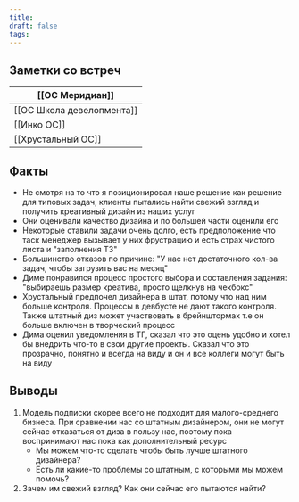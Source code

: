 ```yaml
---
title: 
draft: false
tags:
---
```

## Заметки со встреч

| [[ОС  Меридиан]]          |
| ------------------------- |
| [[ОС Школа девелопмента]] |
| [[Инко ОС]]               |
| [[Хрустальный ОС]]        |

## Факты
- Не смотря на то что я позиционировал наше решение как решение для типовых задач, клиенты пытались найти свежий взгляд и получить креативный дизайн из наших услуг
- Они оценивали качество дизайна и по большей части оценили его
- Некоторые ставили задачи очень долго, есть предположение что таск менеджер вызывает у них фрустрацию и есть страх чистого листа и "заполнения ТЗ"
- Большинство отказов по причине: "У нас нет достаточного кол-ва задач, чтобы загрузить вас на месяц"
- Диме понравился процесс простого выбора и составления задания: "выбираешь размер креатива, просто щелкнув на чекбокс"
- Хрустальный предпочел дизайнера в штат, потому что над ним больше контроля. Процессы в девбусте не дают такого контроля. Также штатный диз может участвовать в брейнштормах т.е он больше включен в творческий процесс
- Дима оценил уведомления в ТГ, сказал что это оцень удобно и хотел бы внедрить что-то в свои другие проекты. Сказал что это прозрачно, понятно и всегда на виду и он и все коллеги могут быть на виду

## Выводы
1. Модель подписки скорее всего не подходит для малого-среднего бизнеса. При сравнении нас со штатным дизайнером, они не могут сейчас отказаться от диза в пользу нас, поэтому пока воспринимают нас пока как дополнительный ресурс
	- Мы можем что-то сделать чтобы быть лучше штатного дизайнера?
	- Есть ли какие-то проблемы со штатным, с которыми мы можем помочь?
2. Зачем им свежий взгляд? Как они сейчас его пытаются найти? 